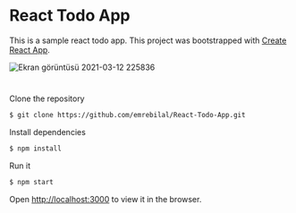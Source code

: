 # React Todo App
This is a sample react todo app. This project was bootstrapped with [Create React App](https://github.com/facebook/create-react-app).

![Ekran görüntüsü 2021-03-12 225836](https://user-images.githubusercontent.com/46905124/110992696-554f0e00-8387-11eb-981b-4627210057de.png)
#
Clone the repository
```bash
$ git clone https://github.com/emrebilal/React-Todo-App.git
```
Install dependencies
```bash
$ npm install
```
Run it
```bash
$ npm start
```
Open [http://localhost:3000](http://localhost:3000) to view it in the browser.
